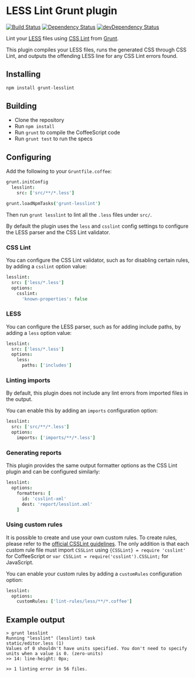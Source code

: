 # LESS Lint Grunt plugin
[![Build Status](https://travis-ci.org/jgable/grunt-lesslint.svg)](https://travis-ci.org/jgable/grunt-lesslint)
[![Dependency Status](https://david-dm.org/jgable/grunt-lesslint.svg)](https://david-dm.org/jgable/grunt-lesslint)
[![devDependency Status](https://david-dm.org/jgable/grunt-lesslint/dev-status.svg)](https://david-dm.org/jgable/grunt-lesslint#info=devDependencies)

Lint your [LESS](http://lesscss.org/) files using
[CSS Lint](http://csslint.net/) from [Grunt](http://gruntjs.com/).

This plugin compiles your LESS files, runs the generated CSS through CSS Lint,
and outputs the offending LESS line for any CSS Lint errors found.

## Installing

```sh
npm install grunt-lesslint
```

## Building
  * Clone the repository
  * Run `npm install`
  * Run `grunt` to compile the CoffeeScript code
  * Run `grunt test` to run the specs

## Configuring

Add the following to your `Gruntfile.coffee`:

```coffeescript
grunt.initConfig
  lesslint:
    src: ['src/**/*.less']

grunt.loadNpmTasks('grunt-lesslint')
```

Then run `grunt lesslint` to lint all the `.less` files under `src/`.

By default the plugin uses the `less` and `csslint` config settings to
configure the LESS parser and the CSS Lint validator.

### CSS Lint

You can configure the CSS Lint validator, such as for disabling certain rules,
by adding a `csslint` option value:

```coffeescript
lesslint:
  src: ['less/*.less']
  options:
    csslint:
      'known-properties': false
```

### LESS

You can configure the LESS parser, such as for adding include paths,
by adding a `less` option value:

```coffeescript
lesslint:
  src: ['less/*.less']
  options:
    less:
      paths: ['includes']
```

### Linting imports

By default, this plugin does not include any lint errors from imported files
in the output.

You can enable this by adding an `imports` configuration option:

```coffeescript
lesslint:
  src: ['src/**/*.less']
  options:
    imports: ['imports/**/*.less']
```

### Generating reports

This plugin provides the same output formatter options as the CSS Lint plugin
and can be configured similarly:

```coffeescript
lesslint:
  options:
    formatters: [
      id: 'csslint-xml'
      dest: 'report/lesslint.xml'
    ]
```

### Using custom rules

It is possible to create and use your own custom rules. To create rules, please refer to the [official CSSLint guidelines](https://github.com/CSSLint/csslint/wiki/Working-with-Rules). The only addition is that each custom rule file must import `CSSLint` using `{CSSLint} = require 'csslint'` for CoffeeScript or `var CSSLint = require('csslint').CSSLint;` for JavaScript.

You can enable your custom rules by adding a `customRules` configuration option:

```coffeescript
lesslint:
  options:
    customRules: ['lint-rules/less/**/*.coffee']
```

## Example output

```
> grunt lesslint
Running "lesslint" (lesslint) task
static/editor.less (1)
Values of 0 shouldn't have units specified. You don't need to specify units when a value is 0. (zero-units)
>> 14: line-height: 0px;

>> 1 linting error in 56 files.
```

